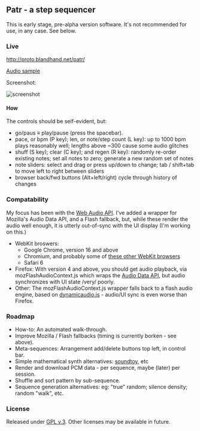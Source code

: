 ## Patr - a step sequencer

This is early stage, pre-alpha version software.  It's not recommended for use, in any case.  See below.

### Live

<http://proto.blandhand.net/patr/>

[Audio sample](http://proto.blandhand.net/static/js/patr/media/aucap.html)

<!--
<audio controls>
    <source src="http://proto.blandhand.net/static/js/patr/media/aucap.wav">
    <source src="http://proto.blandhand.net/static/js/patr/media/aucap.ogg">
    <source src="http://proto.blandhand.net/static/js/patr/media/aucap.mp3">
</audio>
-->

Screenshot:

![screenshot](http://proto.blandhand.net/static/js/patr.2/media/screencap.png)

#### How

The controls should be self-evident, but:

* go/paus &equiv; play/pause (press the spacebar).
* pace, or bpm (P key); len, or note/step count (L key): up to 1000 bpm plays reasonably well; lengths above ~300 cause some audio glitches
* shuff (S key); clear (C key); and regen (R key): randomly re-order existing notes; set all notes to zero; generate a new random set of notes
* note sliders: select and drag or press up/down to change; tab / shift+tab to move left to right between sliders
* browser back/fwd buttons (Alt+left/right) cycle through history of changes

### Compatability
My focus has been with the [Web Audio API](https://dvcs.w3.org/hg/audio/raw-file/tip/webaudio/specification.html).  I've added a wrapper for Mozilla's Audio Data API, and a Flash fallback, but, while these render the audio well enough, it is utterly out-of-sync with the UI display (I'm working on this.)

* WebKit broswers: 
    * Google Chrome, version 16 and above
    * Chromium, and probably some of [these other WebKit browsers](http://en.wikipedia.org/wiki/List_of_web_browsers#WebKit-based)
    * Safari 6
* Firefox: With version 4 and above, you should get audio playback, via mozFlashAudioContext.js which wraps the [Audio Data API](https://wiki.mozilla.org/Audio_Data_API), but audio synchronizes with UI state /very/ poorly. 
* Other: The mozFlashAudioContext.js wrapper falls back to a flash audio engine, based on [dynamicaudio.js] - audio/UI sync is even worse than Firefox.


### Roadmap
* How-to: An automated walk-through.
* Improve Mozilla / Flash fallbacks (timing is currently borken - see above).
* Meta-sequences: Arrangement add/delete buttons top left, in control bar.
* Simple mathematical synth alternatives: [soundtoy], etc
* Render and download PCM data - per sequence, maybe (later) per session.
* Shuffle and sort pattern by sub-sequence.
* Sequence generation alternatives: eg: "true" random; silence density; random "walk", etc.

### License
Released under [GPL v.3](http://www.gnu.org/licenses/gpl-3.0.txt).
Other licenses may be available in future.

<!--
### Attribs
1. [dynamicaudio.js]
2. [soundtoy]
3. [chipmusix]
-->

[dynamicaudio.js]: https://github.com/bfirsh/dynamicaudio.js/
[soundtoy]: http://www.iquilezles.org/apps/soundtoy/index.html
